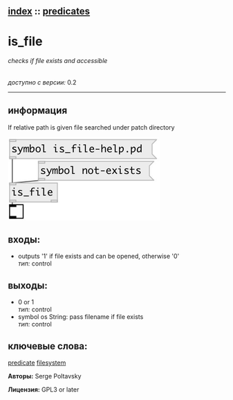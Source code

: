 [index](index.html) :: [predicates](category_predicates.html)
---

# is_file

###### checks if file exists and accessible

*доступно с версии:* 0.2

---


## информация
If relative path is given file searched under patch directory


[![example](../examples/img/is_file.jpg)](../examples/pd/is_file.pd)









## входы:

* outputs &#39;1&#39; if file exists and can be opened, otherwise &#39;0&#39;<br>
_тип:_ control



## выходы:

* 0 or 1<br>
_тип:_ control
* symbol os String: pass filename if file exists<br>
_тип:_ control



## ключевые слова:

[predicate](keywords/predicate.html)
[filesystem](keywords/filesystem.html)






**Авторы:** Serge Poltavsky




**Лицензия:** GPL3 or later





